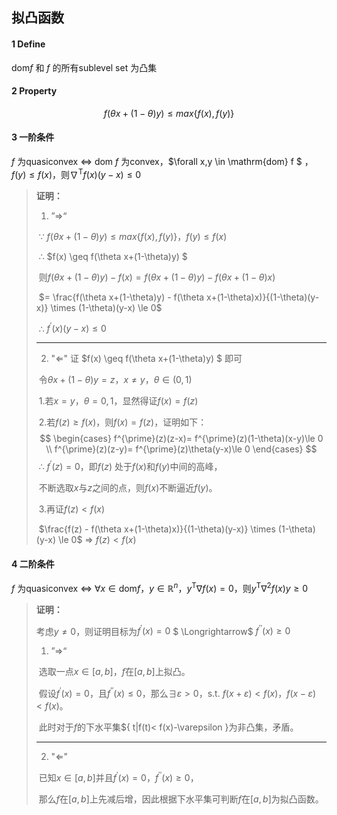 ## 拟凸函数



#### 1 Define

$\mathrm{dom} f$ 和 $f$ 的所有sublevel set 为凸集



#### 2 Property

$$
f(\theta  x+(1-\theta)y) \leq max \{f(x),f(y)\}
$$



#### 3 一阶条件

$f$ 为quasiconvex $\iff$ dom $f$ 为convex，$\forall  x,y \in \mathrm{dom} f $ ，$f(y) \leq f(x)$，则$\nabla ^{\mathrm T}f(x)(y-x) \leq 0$



> **证明：**
>
> 1) ”$\Longrightarrow$“
>
> ​	$\because$ $f(\theta  x+(1-\theta)y) \leq max \{f(x),f(y)\}$，$f(y) \leq f(x)$
>
> ​	$\therefore$ $f(x) \geq f(\theta  x+(1-\theta)y) $
>
> ​	则$f(\theta  x+(1-\theta)y)- f(x) = f(\theta  x+(1-\theta)y) - f(\theta  x+(1-\theta)x)$ 
>
> ​													$= \frac{f(\theta  x+(1-\theta)y) - f(\theta  x+(1-\theta)x)}{(1-\theta)(y-x)} \times (1-\theta)(y-x) \le 0$ 
>
> ​	$\therefore$ $f^{\prime}  (x)(y-x) \le 0$
>
> ---
>
> 2) "$\Longleftarrow$"     证 $f(x) \geq f(\theta  x+(1-\theta)y) $ 即可
>
> ​	令$\theta  x+(1-\theta)y = z$，$x\ne y$，$\theta \in (0,1)$
>
> ​	1.若$x=y$，$\theta = 0,1$，显然得证$f(x)=f(z)$
>
> ​	2.若$f(z)\ge f(x)$，则$f(x)=f(z)$，证明如下：
> $$
> \begin{cases}
> f^{\prime}(z)(z-x)= f^{\prime}(z)(1-\theta)(x-y)\le 0 \\
> f^{\prime}(z)(z-y)= f^{\prime}(z)\theta(y-x)\le 0    
> \end{cases}
> $$
> ​		$\therefore$ $f^{\prime} (z)=0$，即$f(z)$ 处于$f(x)$和$f(y)$中间的高峰，
>
> ​			不断选取$x$与$z$之间的点，则$f(x)$不断逼近$f(y)$。
>
> ​	3.再证$f(z)<f(x)$
>
> ​		$\frac{f(z) - f(\theta  x+(1-\theta)x)}{(1-\theta)(y-x)} \times (1-\theta)(y-x) \le 0$ 	$\Longrightarrow$		$f(z)<f(x)$





#### 4 二阶条件

$f$ 为quasiconvex $\iff$ $\forall x \in \mathrm{dom}f$，$y \in \mathbb{R}^n$，$y^{\mathrm T} \nabla  f(x)=0$，则$y^{\mathrm T} \nabla^2  f(x) y \ge 0$



> **证明：**
>
> 考虑$y \ne 0$，则证明目标为$f^{\prime}(x)=0$	$ \Longrightarrow$	$f^{\prime \prime}(x)\ge0$
>
> 1) ”$\Longrightarrow$“
>
> ​	选取一点$x \in [a,b]$，$f$在$[a,b]$上拟凸。
>
> ​	假设$f^{\prime}(x)=0$，且$f^{\prime \prime}(x)\le 0$，那么$\exists \varepsilon >0$，s.t. $f(x+\varepsilon)< f(x)$，$f(x-\varepsilon)< f(x)$。
>
> ​	此时对于$f$的下水平集$\{ t|f(t)< f(x)-\varepsilon   \}为非凸集，矛盾。
>
> ---
>
> 2) "$\Longleftarrow$" 
>
> ​	已知$x \in [a,b]$并且$f^{\prime}(x)=0$，$f^{\prime \prime}(x)\ge0$，
>
> ​	那么$f$在$[a,b]$上先减后增，因此根据下水平集可判断$f$在$[a,b]$为拟凸函数。